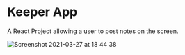 # Keeper App
A React Project allowing a user to post notes on the screen.

![Screenshot 2021-03-27 at 18 44 38](https://user-images.githubusercontent.com/55639318/112730660-be5b8780-8f2a-11eb-8f44-1bee9284efde.png)

